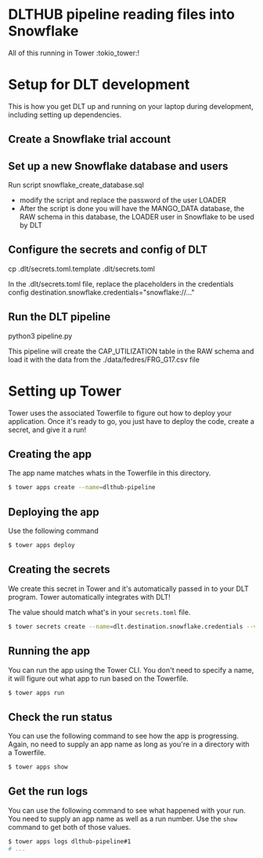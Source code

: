 # DLTHUB pipeline reading files into Snowflake

All of this running in Tower :tokio_tower:! 

# Setup for DLT development

This is how you get DLT up and running on your laptop during development,
including setting up dependencies.

## Create a Snowflake trial account

## Set up a new Snowflake database and users

Run script snowflake_create_database.sql
- modify the script and replace the password of the user LOADER
- After the script is done you will have the MANGO_DATA database, the RAW schema in this database, 
the LOADER user in Snowflake to be used by DLT

## Configure the secrets and config of DLT

cp .dlt/secrets.toml.template .dlt/secrets.toml 

In the .dlt/secrets.toml file, replace the placeholders in the credentials config
destination.snowflake.credentials="snowflake://..."

## Run the DLT pipeline
python3 pipeline.py

This pipeline will create the CAP_UTILIZATION table in the RAW schema and 
load it with the data from the ./data/fedres/FRG_G17.csv file

# Setting up Tower

Tower uses the associated Towerfile to figure out how to deploy your
application. Once it's ready to go, you just have to deploy the code, create a
secret, and give it a run!

## Creating the app

The app name matches whats in the Towerfile in this directory.

```bash
$ tower apps create --name=dlthub-pipeline
```

## Deploying the app

Use the following command

```bash
$ tower apps deploy
```

## Creating the secrets

We create this secret in Tower and it's automatically passed in to your DLT
program. Tower automatically integrates with DLT!

The value should match what's in your `secrets.toml` file.

```bash
$ tower secrets create --name=dlt.destination.snowflake.credentials --value='snowflake://...'
```

## Running the app

You can run the app using the Tower CLI. You don't need to specify a name, it
will figure out what app to run based on the Towerfile.

```bash
$ tower apps run
```

## Check the run status

You can use the following command to see how the app is progressing. Again, no
need to supply an app name as long as you're in a directory with a Towerfile.

```bash
$ tower apps show
```

## Get the run logs

You can use the following command to see what happened with your run. You need
to supply an app name as well as a run number. Use the `show` command to get
both of those values.

```bash
$ tower apps logs dlthub-pipeline#1
# ...
```

